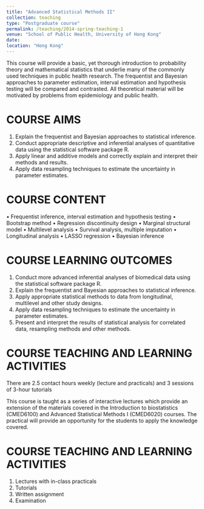 ```yaml
---
title: "Advanced Statistical Methods II"
collection: teaching
type: "Postgraduate course"
permalink: /teaching/2014-spring-teaching-1
venue: "School of Public Health, University of Hong Kong"
date: 
location: "Hong Kong"
---
```


This course will provide a basic, yet thorough introduction to probability theory and mathematical statistics that underlie many of the commonly used techniques in public health research. The frequentist and Bayesian approaches to parameter estimation, interval estimation and hypothesis testing will be compared and contrasted. All theoretical material will be motivated by problems from epidemiology and public health.

COURSE AIMS
======
1.	Explain the frequentist and Bayesian approaches to statistical inference.
2.	Conduct appropriate descriptive and inferential analyses of quantitative data using the statistical software package R.
3.	Apply linear and additive models and correctly explain and interpret their methods and results.
4.	Apply data resampling techniques to estimate the uncertainty in parameter estimates.

COURSE CONTENT
======
•	Frequentist inference, interval estimation and hypothesis testing 
•	Bootstrap method 
•	Regression discontinuity design 
•	Marginal structural model 
•	Multilevel analysis 
•	Survival analysis, multiple imputation
•	Longitudinal analysis 
•	LASSO regression
•	Bayesian inference

COURSE LEARNING OUTCOMES
======
1.	Conduct more advanced inferential analyses of biomedical data using the statistical software package R.
2.	Explain the frequentist and Bayesian approaches to statistical inference.
3.	Apply appropriate statistical methods to data from longitudinal, multilevel and other study designs.
4.	Apply data resampling techniques to estimate the uncertainty in parameter estimates.
5.	Present and interpret the results of statistical analysis for correlated data, resampling methods and other methods.

COURSE TEACHING AND LEARNING ACTIVITIES
======
There are 2.5 contact hours weekly (lecture and practicals) and 3 sessions of 3-hour tutorials 

This course is taught as a series of interactive lectures which provide an extension of the materials covered in the Introduction to biostatistics (CMED6100) and Advanced Statistical Methods I (CMED6020) courses. The practical will provide an opportunity for the students to apply the knowledge covered.

COURSE TEACHING AND LEARNING ACTIVITIES
======
1.	 Lectures with in-class practicals
2.	 Tutorials
3.	 Written assignment
4.	 Examination 

